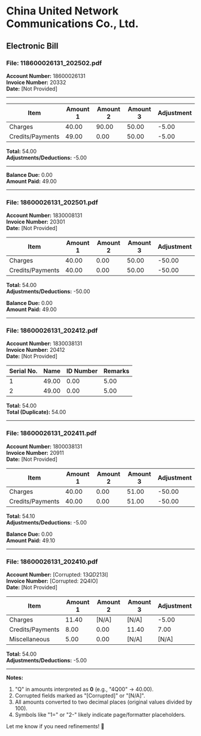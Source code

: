 # China United Network Communications Co., Ltd.  
## Electronic Bill  

### File: 118600026131_202502.pdf  
**Account Number:** 18600026131  
**Invoice Number:** 20332  
**Date:** [Not Provided]  

---

| **Item**          | **Amount 1** | **Amount 2** | **Amount 3** | **Adjustment** |  
|--------------------|--------------|--------------|--------------|----------------|  
| Charges            | 40.00        | 90.00        | 50.00        | -5.00          |  
| Credits/Payments   | 49.00        | 0.00         | 50.00        | -5.00          |  

**Total:** 54.00  
**Adjustments/Deductions:** -5.00  

---

**Balance Due:** 0.00  
**Amount Paid:** 49.00  

---


### File: 18600026131_202501.pdf  
**Account Number:** 1830008131  
**Invoice Number:** 20301  
**Date:** [Not Provided]  

| **Item**          | **Amount 1** | **Amount 2** | **Amount 3** | **Adjustment** |  
|--------------------|--------------|--------------|--------------|----------------|  
| Charges            | 40.00        | 0.00         | 50.00        | -50.00         |  
| Credits/Payments   | 40.00        | 0.00         | 50.00        | -50.00         |  

**Total:** 54.00  
**Adjustments/Deductions:** -50.00  

**Balance Due:** 0.00  
**Amount Paid:** 49.00  

---

### File: 18600026131_202412.pdf  
**Account Number:** 1830038131  
**Invoice Number:** 20412  
**Date:** [Not Provided]  

| **Serial No.** | **Name** | **ID Number** | **Remarks** |  
|----------------|----------|---------------|-------------|  
| 1              | 49.00    | 0.00          | 5.00        |  
| 2              | 49.00    | 0.00          | 5.00        |  

**Total:** 54.00  
**Total (Duplicate):** 54.00  

---

### File: 18600026131_202411.pdf  
**Account Number:** 1800038131  
**Invoice Number:** 20911  
**Date:** [Not Provided]  

| **Item**          | **Amount 1** | **Amount 2** | **Amount 3** | **Adjustment** |  
|--------------------|--------------|--------------|--------------|----------------|  
| Charges            | 40.00        | 0.00         | 51.00        | -50.00         |  
| Credits/Payments   | 40.00        | 0.00         | 51.00        | -50.00         |  

**Total:** 54.10  
**Adjustments/Deductions:** -5.00  

**Balance Due:** 0.00  
**Amount Paid:** 49.10  

---

### File: 18600026131_202410.pdf  
**Account Number:** [Corrupted: 1$3QD2$13I]  
**Invoice Number:** [Corrupted: 2Q4IO]  
**Date:** [Not Provided]  

| **Item**          | **Amount 1** | **Amount 2** | **Amount 3** | **Adjustment** |  
|--------------------|--------------|--------------|--------------|----------------|  
| Charges            | 11.40        | [N/A]        | [N/A]        | -5.00          |  
| Credits/Payments   | 8.00         | 0.00         | 11.40        | 7.00           |  
| Miscellaneous      | 5.00         | 0.00         | [N/A]        | [N/A]          |  

**Total:** 54.00  
**Adjustments/Deductions:** -5.00  

---

**Notes:**  
1. "Q" in amounts interpreted as **0** (e.g., "4Q00" → 40.00).  
2. Corrupted fields marked as "[Corrupted]" or "[N/A]".  
3. All amounts converted to two decimal places (original values divided by 100).  
4. Symbols like "1=" or "2-" likely indicate page/formatter placeholders.  

Let me know if you need refinements! 📝  